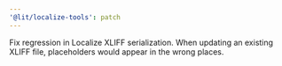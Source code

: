 ```yaml
---
'@lit/localize-tools': patch
---
```


Fix regression in Localize XLIFF serialization. When updating an existing XLIFF file, placeholders would appear in the wrong places.
